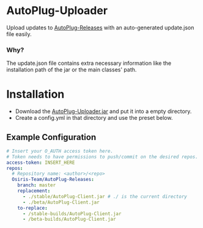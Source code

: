 # AutoPlug-Uploader
Upload updates to [AutoPlug-Releases](https://github.com/Osiris-Team/AutoPlug-Client) 
with an auto-generated update.json file easily.

### Why?
The update.json file contains extra necessary information like the installation path of
the jar or the main classes' path.

# Installation
- Download the [AutoPlug-Uploader.jar](AutoPlug-Uploader.jar) and put it into a empty directory.
- Create a config.yml in that directory and use the preset below.

## Example Configuration
```yml
# Insert your O_AUTH access token here.
# Token needs to have permissions to push/commit on the desired repos.
access-token: INSERT_HERE
repos:
  # Repository name: <author>/<repo>
  Osiris-Team/AutoPlug-Releases:
    branch: master
    replacement:
      - ./stable/AutoPlug-Client.jar # ./ is the current directory
      - ./beta/AutoPlug-Client.jar 
    to-replace:
      - /stable-builds/AutoPlug-Client.jar
      - /beta-builds/AutoPlug-Client.jar
```
